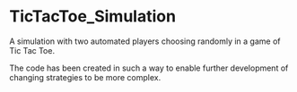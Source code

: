 # TicTacToe_Simulation
A simulation with two automated players choosing randomly in a game of Tic Tac Toe.

The code has been created in such a way to enable further development of changing strategies to be more complex.
